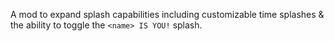 A mod to expand splash capabilities including customizable time splashes & the ability to toggle the `<name> IS YOU!` splash.